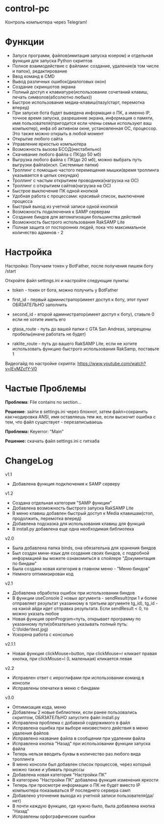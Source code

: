 # control-pc
Контроль компьютера через Telegram!

# Функции
- Запуск программ, файлов(имитация запуска юзером) и отдельная функция для запуска Python скриптов
- Полное взаимодействие с файлами: создание, удаление(в том числе и папок), редактирование
- Ввод команд в CMD
- Вывод различных ошибок(диалоговых окон)
- Создание скриншотов экрана
- Полный доступ к клавиатуре(использование сочетаний клавиш, печать символов(абсолютно любых))
- Быстрое использование медиа-клавиш(пазу/старт, перемотка вперед)
- При запуске бота будет выведена информация о ПК, а именно IP, точное время запуска, разрешение экрана, информация о памяти, имя пользователя(пригодится если члены семьи используют ваш компьютер), инфа об активном окне, установленная ОС, процессор. Это также можно открыть в любой момент
- Открытие любого сайта
- Управление яркостью компьютера
- Возможность вызова БСОД(нестабильно)
- Cкачивание любого файла с ПК(до 50 мб)
- Выгрузка любого файла с ПК(до 20 мб), можно выбрать путь выгрузки файла(искл. Системные папки)
- Троллинг с помощью частого перемещения мышки(время троллинга указывается в целых секундах)
- Троллинг с частым открытием проводника(нагрузка на ОС)
- Троллинг с открытием сайтов(нагрузка на ОС)
- Быстрое выключение ПК одной кнопкой
- Удобная работа с процессами: красивый список, выключение процесса
- Быстрый выход из учетной записи одной кнопкой
- Возможность подключения к SAMP серверам
- Cоздание биндов для автоматизации большинства действий
- Возможность быстрого использования RakSAMP Lite
- Полная защита от посторонних людей, пока что максимальное количество админов - 2


# Настройка
Настройка:
Получаем токен у BotFather, после получения пишем боту /start

Откройте файл settings.ini и настройте следующие пункты:
- token - токен от бота, можно получить у BotFather
- first_id - первый администратор(имеет доступ к боту, этот пункт ОБЯЗАТЕЛЬНО заполнить
- second_id - второй администратор(имеет доступ к боту), ставьте 0 если не хотите иметь его

- gtasa_route - путь до вашей папки с GTA San Andreas, запрещены пробелы(иначе работать не будет)
- raklite_route - путь до вашего RakSAMP Lite, если не хотите использовать функцию быстрого использования RakSamp, поставьте 1

Видеогайд по настройке скрипта:
https://www.youtube.com/watch?v=IEyMZcfY-V0


# Частые Проблемы
**Проблема**: File contains no section...

**Решение**: зайти в settings.ini через блокнот, затем файл>сохранить как>кодировка ANSI, имя оставляешь тем же, если выскочит ошибка с тем, что файл существует - перезаписываешь

**Проблема:** Keyerror: "Main"

**Решение:** скачать файл settings.ini с гитхаба


# ChangeLog
v1.1
- Добавлена функция подключения к SAMP серверу

v1.2
- Создана отдельная категория "SAMP функции"
- Добавлена возможность быстрого запуска RakSAMP Lite
- В меню клавиш добавлен быстрый доступ к Media клавишам(стоп, продолжить, перемотка вперед)
- Добавлена подсказка для использования клавиш для функций
- В install.py добавлена еще одна необходимая библиотека

v2.0
- Была добавлена папка binds, она обязательна для хранения биндов
- Был создан мини-язык для создания своих биндов, с подробной информацией вы можете ознакомиться в спойлере "Документация по биндам"
- Была создана новая категория в главном меню - "Меню биндов"
- Немного оптимизирован код

v2.1
- Добавлена обработка ошибок при использовании биндов
- В функции useConsole 2 новых аргумента - sendResult(при 1 и более отправляет результат указанному в третьем аргументе tg_id), tg_id - на какой айди идет отправка результата. Если sendResult < 0, то можно указать любое
- Новая функция openProgram=путь, открывает программу по указанному пути(обязательно указывать полный путь: C:\folder\test.jpg)
- Ускорена работа с консолью

v2.1.1
- Новая функция clickMouse=button, при clickMouse=r кликает правая кнопка, при clickMouse=l (L маленькая) кликается левая

v2.2
- Исправлен ответ с иероглифами при использовании команд в консоли
- Исправлены опечатки в меню с биндами


v3.0
- Оптимизация кода, меню
- Добавлены 2 новые библиотеки, если ранее пользовались скриптом, ОБЯЗАТЕЛЬНО запустите файл install.py
- Исправлена проблема с добавкой содержимого в файл
- Исправлена ошибка при выборе неизвестного действия в меню удаления файлов
- Исправлено название файла в сообщении при удалении файла
- Исправлена кнопка "Назад" при использовании функции запуска файла
- Теперь нельзя вводить буквы в количество раз любого вида троллинга
- В меню консоли был добавлен список процессов, через который можно также и убивать процессы
- Добавлена новая категория "Настройки ПК"
- В категорию "Настройки ПК" добавлена функция изменения яркости
- Теперь при просмотре информации о ПК не будет вместо IP компьютера показываться IP последнего сервера самп
- Добавлено уточнение выхода из учетной записи пользователя(да/нет)
- В почти каждую функцию, где нужно было, была добавлена кнопка "Назад"
- Исправлены орфографические ошибки

